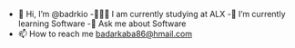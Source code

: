 - 👋 Hi, I’m @badrkio
-👨🏻‍💻 I am currently studying at ALX
-🌱 I’m currently learning Software
-💬 Ask me about Software
- 📫 How to reach me badarkaba86@hmail.com


<!---
badrkio/badrkio is a ✨ special ✨ repository because its `README.md` (this file) appears on your GitHub profile.
You can click the Preview link to take a look at your changes.
--->
